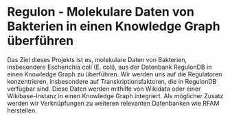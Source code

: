 # Regulon - Molekulare Daten von Bakterien in einen Knowledge Graph überführen

Das Ziel dieses Projekts ist es, molekulare Daten von Bakterien, insbesondere Escherichia coli (E. coli), aus der Datenbank RegulonDB in einen Knowledge Graph zu überführen. Wir werden uns auf die Regulatoren konzentrieren, insbesondere auf Transkriptionsfaktoren, die in RegulonDB verfügbar sind. Diese Daten werden mithilfe von Wikidata oder einer Wikibase-Instanz in einen Knowledge Graph integriert. Als möglicher Zusatz werden wir Verknüpfungen zu weiteren relevanten Datenbanken wie RFAM herstellen.
